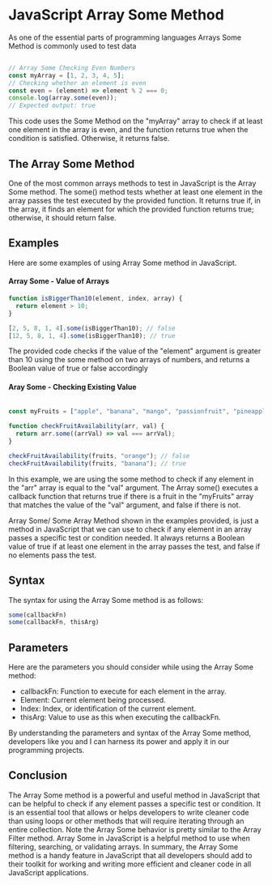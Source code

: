 # JavaScript Array Some Method

As one of the essential parts of programming languages Arrays Some Method is commonly used to test data

```js

// Array Some Checking Even Numbers
const myArray = [1, 2, 3, 4, 5];
// Checking whether an element is even
const even = (element) => element % 2 === 0;
console.log(array.some(even));
// Expected output: true
```
This code uses the Some Method on the "myArray" array to check if at least one element in the array is even, and the function returns true when the condition is satisfied. Otherwise, it returns false.


## The Array Some Method

One of the most common arrays methods to test in JavaScript is the Array Some method. The some() method tests whether at least one element in the array passes the test executed by the provided function. It returns true if, in the array, it finds an element for which the provided function returns true; otherwise, it should return false.

## Examples
Here are some examples of using Array Some method in JavaScript.

#### Array Some - Value of Arrays

```js
function isBiggerThan10(element, index, array) {
  return element > 10;
}

[2, 5, 8, 1, 4].some(isBiggerThan10); // false
[12, 5, 8, 1, 4].some(isBiggerThan10); // true

```
The provided code checks if the value of the "element" argument is greater than 10 using the some method on two arrays of numbers, and returns a Boolean value of true or false accordingly

#### Aray Some - Checking Existing Value

```js

const myFruits = ["apple", "banana", "mango", "passionfruit", "pineapple"];
 
function checkFruitAvailability(arr, val) {
  return arr.some((arrVal) => val === arrVal);
}

checkFruitAvailability(fruits, "orange"); // false
checkFruitAvailability(fruits, "banana"); // true

```

In this example, we are using the some method to check if any element in the "arr" array is equal to the "val" argument. The Array some() executes a callback function that returns true if there is a fruit in the "myFruits" array that matches the value of the "val" argument, and false if there is not.

Array Some/ Some Array Method shown in the examples provided, is just a method in JavaScript that we can use to check if any element in an array passes a specific test or condition needed. It always returns a Boolean value of true if at least one element in the array passes the test, and false if no elements pass the test. 


## Syntax
The syntax for using the Array Some method is as follows:

```js
some(callbackFn)
some(callbackFn, thisArg)
```
## Parameters

Here are the parameters you should consider while using the Array Some method:

- callbackFn: Function to execute for each element in the array.
- Element: Current element being processed.
- Index: Index, or identification of the current element.
- thisArg: Value to use as this when executing the callbackFn.

By understanding the parameters and syntax of the Array Some method, developers like you and I can harness its power and apply it in our programming projects.


## Conclusion

The Array Some method is a powerful and useful method in JavaScript that can be helpful to check if any element passes a specific test or condition. It is an essential tool that allows or helps developers to write cleaner code than using loops or other methods that will require iterating through an entire collection. Note the Array Some behavior is pretty similar to the Array Filter method. Array Some in JavaScript is a helpful method to use when filtering, searching, or validating arrays. In summary, the Array Some method is a handy feature in JavaScript that all developers should add to their toolkit for working and writing more efficient and cleaner code in all JavaScript applications.
